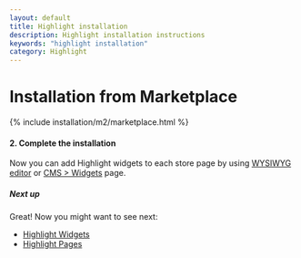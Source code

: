 ```yaml
---
layout: default
title: Highlight installation
description: Highlight installation instructions
keywords: "highlight installation"
category: Highlight
---
```


# Installation from Marketplace

{% include installation/m2/marketplace.html %}

#### 2. Complete the installation

Now you can add Highlight widgets to each store page by using
[WYSIWYG editor][usage_wysiwyg_editor] or [CMS > Widgets][usage_widgets_page]
page.

##### Next up

Great! Now you might want to see next:

- [Highlight Widgets](/m2/extensions/highlight/widgets/)
- [Highlight Pages](/m2/extensions/highlight/pages/)

[usage_wysiwyg_editor]: /m2/extensions/highlight/widgets/usage/#wysiwyg-editor
[usage_widgets_page]: /m2/extensions/highlight/widgets/usage/#widgets-page